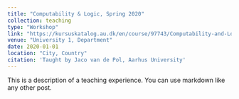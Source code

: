 ```yaml
---
title: "Computability & Logic, Spring 2020"
collection: teaching
type: "Workshop"
link: "https://kursuskatalog.au.dk/en/course/97743/Computability-and-Logic"
venue: "University 1, Department"
date: 2020-01-01
location: "City, Country"
citation: 'Taught by Jaco van de Pol, Aarhus University'
---
```


This is a description of a teaching experience. You can use markdown like any other post.

